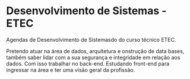 # Desenvolvimento de Sistemas - ETEC
Agendas de Desenvolvimento de Sistemasdo do curso técnico ETEC.

Pretendo atuar na área de dados, arquitetura e onstrução de data bases, também saber lidar com a sua segurança e integridade em relação aos dados. Com isso trabalhar no back-end. Estudando front-end para ingressar na área e ter uma visão geral da profissão.
